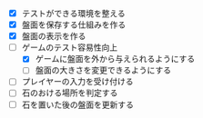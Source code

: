 - [x] テストができる環境を整える
- [x] 盤面を保存する仕組みを作る
- [x] 盤面の表示を作る
- [ ] ゲームのテスト容易性向上
  - [x] ゲームに盤面を外から与えられるようにする
  - [ ] 盤面の大きさを変更できるようにする
- [ ] プレイヤーの入力を受け付ける
- [ ] 石のおける場所を判定する
- [ ] 石を置いた後の盤面を更新する